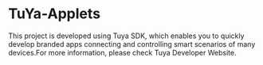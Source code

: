 TuYa-Applets
==
This project is developed using Tuya SDK, which enables you to quickly develop branded apps connecting and controlling smart scenarios of many devices.For more information, please check Tuya Developer Website.
